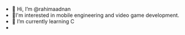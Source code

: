 - 👋 Hi, I’m @rahimaadnan
- 👀I'm interested in mobile engineering and video game development.
- 🌱 I’m currently learning C 
-

<!---
rahimaadnan/rahimaadnan is a ✨ special ✨ repository because its `README.md` (this file) appears on your GitHub profile.
You can click the Preview link to take a look at your changes.
--->
